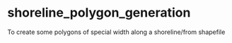 # shoreline_polygon_generation
To create some polygons of special width along a shoreline/from shapefile
